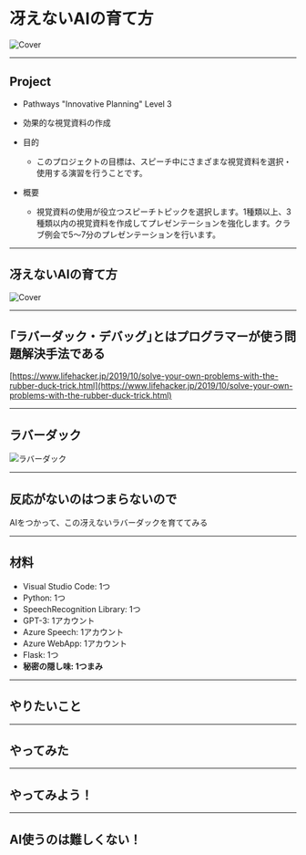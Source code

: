 # 冴えないAIの育て方

![Cover](https://cs1.anime.dmkt-sp.jp/anime_kv/img/22/36/2/22362_1_1.png?1551420528000)  
  
---
  
## Project
  
- Pathways "Innovative Planning" Level 3
- 効果的な視覚資料の作成
  
- 目的
    - このプロジェクトの目標は、スピーチ中にさまざまな視覚資料を選択・使用する演習を行うことです。
- 概要
    - 視覚資料の使用が役立つスピーチトピックを選択します。1種類以上、3種類以内の視覚資料を作成してプレゼンテーションを強化します。クラブ例会で5～7分のプレゼンテーションを行います。
  
---
  
## 冴えないAIの育て方

![Cover](https://cs1.anime.dmkt-sp.jp/anime_kv/img/22/36/2/22362_1_1.png?1551420528000)  
  
---
  
## ｢ラバーダック・デバッグ｣とはプログラマーが使う問題解決手法である
  
[https://www.lifehacker.jp/2019/10/solve-your-own-problems-with-the-rubber-duck-trick.html](https://www.lifehacker.jp/2019/10/solve-your-own-problems-with-the-rubber-duck-trick.html)
  
---
  
## ラバーダック
  
![ラバーダック](https://assets.st-note.com/production/uploads/images/30109229/rectangle_large_type_2_0f41b6ee833b5c059715a3a72388d8ca.jpeg?width=800)
  
---
  
## 反応がないのはつまらないので
  
AIをつかって、この冴えないラバーダックを育ててみる
  
---
  
## 材料
  
- Visual Studio Code: 1つ
- Python: 1つ
- SpeechRecognition Library: 1つ
- GPT-3: 1アカウント
- Azure Speech: 1アカウント
- Azure WebApp: 1アカウント
- Flask: 1つ
- **秘密の隠し味: 1つまみ**
  
---
  
## やりたいこと
  
---
  
## やってみた
  
---
  
## やってみよう！
  
---
  
## AI使うのは難しくない！